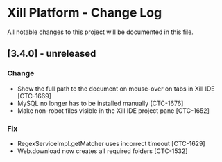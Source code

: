 # Xill Platform - Change Log
All notable changes to this project will be documented in this file.

## [3.4.0] - unreleased

### Change

* Show the full path to the document on mouse-over on tabs in Xill IDE [CTC-1669]
* MySQL no longer has to be installed manually [CTC-1676]
* Make non-robot files visible in the Xill IDE project pane [CTC-1652]

### Fix

* RegexServiceImpl.getMatcher uses incorrect timeout [CTC-1629]
* Web.download now creates all required folders [CTC-1532]
